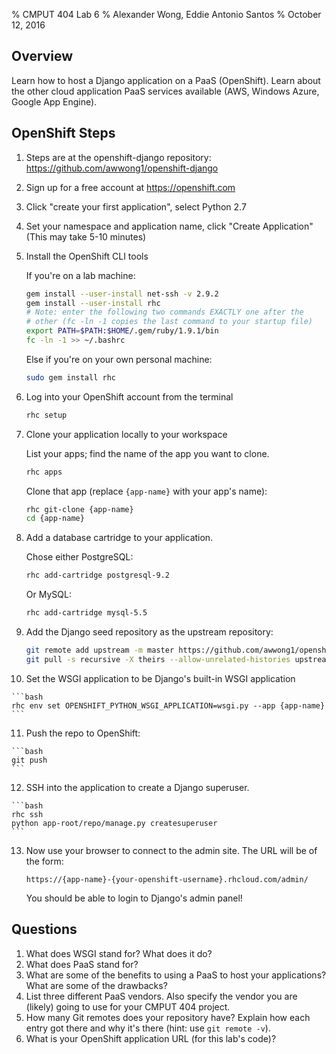 % CMPUT 404 Lab 6
% Alexander Wong, Eddie Antonio Santos
% October 12, 2016

## Overview

Learn how to host a Django application on a PaaS (OpenShift).
Learn about the other cloud application PaaS services available (AWS,
Windows Azure, Google App Engine).

## OpenShift Steps

 1. Steps are at the openshift-django repository: <https://github.com/awwong1/openshift-django>
 2. Sign up for a free account at <https://openshift.com>
 3. Click "create your first application", select Python 2.7
 4. Set your namespace and application name, click "Create Application"
    (This may take 5-10 minutes)
 5. Install the OpenShift CLI tools

    If you're on a lab machine:

    ```bash
    gem install --user-install net-ssh -v 2.9.2
    gem install --user-install rhc
    # Note: enter the following two commands EXACTLY one after the
    # other (fc -ln -1 copies the last command to your startup file)
    export PATH=$PATH:$HOME/.gem/ruby/1.9.1/bin
    fc -ln -1 >> ~/.bashrc
    ```

    Else if you're on your own personal machine:

    ```bash
    sudo gem install rhc
    ```

 6. Log into your OpenShift account from the terminal

    ```bash
    rhc setup
    ```

 7. Clone your application locally to your workspace

    List your apps; find the name of the app you want to clone.

    ```bash
    rhc apps
    ```

    Clone that app (replace `{app-name}` with your app's name):


    ```bash
    rhc git-clone {app-name}
    cd {app-name}
    ```

 8. Add a database cartridge to your application.

    Chose either PostgreSQL:

    ```bash
    rhc add-cartridge postgresql-9.2
    ```

    Or MySQL:

    ```bash
    rhc add-cartridge mysql-5.5
    ```

 9. Add the Django seed repository as the upstream repository:

    ```bash
    git remote add upstream -m master https://github.com/awwong1/openshift-django.git
    git pull -s recursive -X theirs --allow-unrelated-histories upstream master
    ```

 10. Set the WSGI application to be Django's built-in WSGI application

    ```bash
    rhc env set OPENSHIFT_PYTHON_WSGI_APPLICATION=wsgi.py --app {app-name}
    ```

 11. Push the repo to OpenShift:

    ```bash
    git push
    ```

 12. SSH into the application to create a Django superuser.

    ```bash
    rhc ssh
    python app-root/repo/manage.py createsuperuser
    ```

 13. Now use your browser to connect to the admin site. The URL will be
     of the form:

     ```
     https://{app-name}-{your-openshift-username}.rhcloud.com/admin/
     ```

     You should be able to login to Django's admin panel!


## Questions

 1. What does WSGI stand for? What does it do?
 2. What does PaaS stand for?
 3. What are some of the benefits to using a PaaS to host your
    applications?
    What are some of the drawbacks?
 4. List three different PaaS vendors. Also specify the vendor you are
    (likely) going to use for your CMPUT 404 project.
 6. How many Git remotes does your repository have? Explain how each
    entry got there and why it's there (hint: use `git remote -v`).
 5. What is your OpenShift application URL (for this lab's code)?
